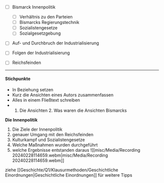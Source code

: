 - [ ] Bismarck Innenpolitik 
	- [ ] Verhältnis zu den Parteien 
	- [ ] Bismarcks Regierungstechnik 
	- [ ] Sozialistengesetze 
	- [ ] Sozialgesetzgebung 
- [ ] Auf- und Durchbruch der Industrialisierung 
- [ ] Folgen der Industrialisierung 
- [ ]  Reichsfeinden


****
#### Stichpunkte 
- In Beziehung setzen 
- Kurz die Ansichten eines Autors zusammenfassen 
- Alles in einem Fließtext schreiben 
- 1. Die Ansichten 2. Was waren die Ansichten Bismarcks
  
 **Die Innenpolitik**
 1. Die Ziele der Innenpolitik
 2. genauer Umgang mit den Reichsfeinden 
 3. Kulturkampf und Sozialistengesetze 
 4. Welche Maßnahmen wurden durchgeführt 
 5. welche Ergebnisse entstanden daraus
![[misc/Media/Recording 20240228114659.webm|misc/Media/Recording 20240228114659.webm]]


ziehe [[Geschichte/Q1/Klausurmethoden/Geschichtliche Einordnungen|Geschichtliche Einordnungen]] für weitere Tipps 